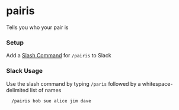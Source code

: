 # pairis
Tells you who your pair is

### Setup
Add a [Slash Command](https://api.slack.com/slash-commands) for `/pairis` to Slack

### Slack Usage
Use the slash command by typing `/paris` followed by a whitespace-delimited list of names

```
  /pairis bob sue alice jim dave
```
